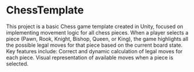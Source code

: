# ChessTemplate
 This project is a basic Chess game template created in Unity, focused on implementing movement logic for all chess pieces. When a player selects a piece (Pawn, Rook, Knight, Bishop, Queen, or King), the game highlights all the possible legal moves for that piece based on the current board state.  Key features include:  Correct and dynamic calculation of legal moves for each piece. Visual representation of available moves when a piece is selected.

